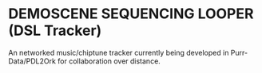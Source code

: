 # DEMOSCENE SEQUENCING LOOPER (DSL Tracker)
An networked music/chiptune tracker currently being developed in Purr-Data/PDL2Ork for collaboration over distance. 
